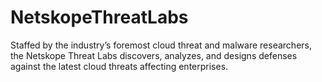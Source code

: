 # NetskopeThreatLabs

Staffed by the industry’s foremost cloud threat and malware researchers, the Netskope Threat Labs discovers, analyzes, and designs defenses against the latest cloud threats affecting enterprises.
